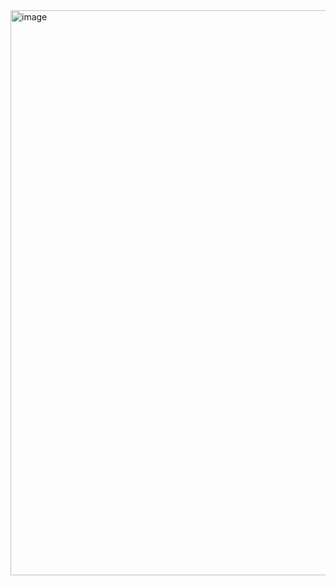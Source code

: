 <img width="904" alt="image" src="https://github.com/johnhcolani/Wheather_App_Jetpack_Compose/assets/91166301/b20ac8af-90a7-4640-bebc-c4a98f2867f8">
